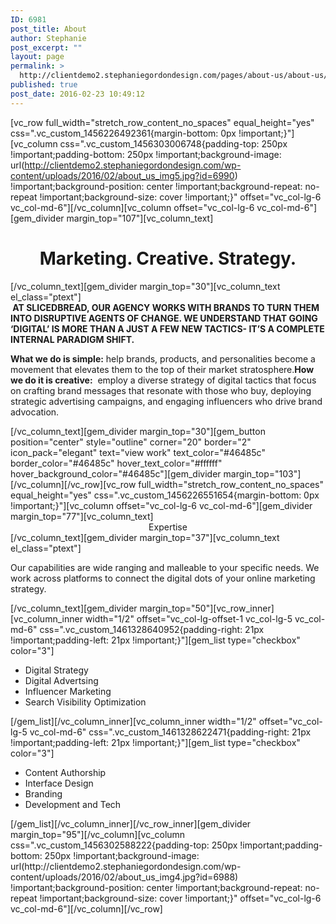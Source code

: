 ```yaml
---
ID: 6981
post_title: About
author: Stephanie
post_excerpt: ""
layout: page
permalink: >
  http://clientdemo2.stephaniegordondesign.com/pages/about-us/about-us/
published: true
post_date: 2016-02-23 10:49:12
---
```

[vc_row full_width="stretch_row_content_no_spaces" equal_height="yes" css=".vc_custom_1456226492361{margin-bottom: 0px !important;}"][vc_column css=".vc_custom_1456303006748{padding-top: 250px !important;padding-bottom: 250px !important;background-image: url(http://clientdemo2.stephaniegordondesign.com/wp-content/uploads/2016/02/about_us_img5.jpg?id=6990) !important;background-position: center !important;background-repeat: no-repeat !important;background-size: cover !important;}" offset="vc_col-lg-6 vc_col-md-6"][/vc_column][vc_column offset="vc_col-lg-6 vc_col-md-6"][gem_divider margin_top="107"][vc_column_text]
<div class="title-h2" style="text-align: center;">
<h1 class="title textcenter default divider-dark divider-default color-default">Marketing. Creative. Strategy.</h1>
</div>
[/vc_column_text][gem_divider margin_top="30"][vc_column_text el_class="ptext"]
<div class="hr border-small normal-border aligncenter hr-border-primary"><strong> AT SLICEDBREAD, OUR AGENCY WORKS WITH BRANDS TO TURN THEM INTO DISRUPTIVE AGENTS OF CHANGE. WE UNDERSTAND THAT GOING ‘DIGITAL’ IS MORE THAN A JUST A FEW NEW TACTICS- IT’S A COMPLETE INTERNAL PARADIGM SHIFT.</strong></div>
<div></div>
<div>

<strong>What we do is simple:</strong> help brands, products, and personalities become a movement that elevates them to the top of their market stratosphere.<strong>How we do it is creative:</strong>  employ a diverse strategy of digital tactics that focus on crafting brand messages that resonate with those who buy, deploying strategic advertising campaigns, and engaging influencers who drive brand advocation.

</div>
[/vc_column_text][gem_divider margin_top="30"][gem_button position="center" style="outline" corner="20" border="2" icon_pack="elegant" text="view work" text_color="#46485c" border_color="#46485c" hover_text_color="#ffffff" hover_background_color="#46485c"][gem_divider margin_top="103"][/vc_column][/vc_row][vc_row full_width="stretch_row_content_no_spaces" equal_height="yes" css=".vc_custom_1456226551654{margin-bottom: 0px !important;}"][vc_column offset="vc_col-lg-6 vc_col-md-6"][gem_divider margin_top="77"][vc_column_text]
<div class="title-h2" style="text-align: center;">Expertise</div>
[/vc_column_text][gem_divider margin_top="37"][vc_column_text el_class="ptext"]
<p class="title textleft default divider-dark divider-default color-default">Our capabilities are wide ranging and malleable to your specific needs. We work across platforms to connect the digital dots of your online marketing strategy.</p>
[/vc_column_text][gem_divider margin_top="50"][vc_row_inner][vc_column_inner width="1/2" offset="vc_col-lg-offset-1 vc_col-lg-5 vc_col-md-6" css=".vc_custom_1461328640952{padding-right: 21px !important;padding-left: 21px !important;}"][gem_list type="checkbox" color="3"]
<ul>
 	<li>Digital Strategy</li>
 	<li>Digital Advertsing</li>
 	<li>Influencer Marketing</li>
 	<li>Search Visibility Optimization</li>
</ul>
[/gem_list][/vc_column_inner][vc_column_inner width="1/2" offset="vc_col-lg-5 vc_col-md-6" css=".vc_custom_1461328622471{padding-right: 21px !important;padding-left: 21px !important;}"][gem_list type="checkbox" color="3"]
<ul>
 	<li>Content Authorship</li>
 	<li>Interface Design</li>
 	<li>Branding</li>
 	<li>Development and Tech</li>
</ul>
[/gem_list][/vc_column_inner][/vc_row_inner][gem_divider margin_top="95"][/vc_column][vc_column css=".vc_custom_1456302588222{padding-top: 250px !important;padding-bottom: 250px !important;background-image: url(http://clientdemo2.stephaniegordondesign.com/wp-content/uploads/2016/02/about_us_img4.jpg?id=6988) !important;background-position: center !important;background-repeat: no-repeat !important;background-size: cover !important;}" offset="vc_col-lg-6 vc_col-md-6"][/vc_column][/vc_row]